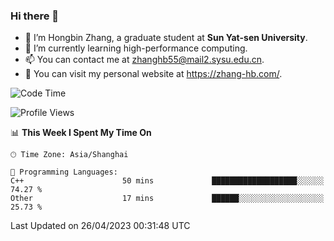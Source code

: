 ### Hi there 👋

- 🔭 I’m Hongbin Zhang, a graduate student at **Sun Yat-sen University**.
- 🌱 I’m currently learning high-performance computing.
- 📫 You can contact me at zhanghb55@mail2.sysu.edu.cn.
- 👀 You can visit my personal website at https://zhang-hb.com/.

<!--START_SECTION:waka-->
![Code Time](http://img.shields.io/badge/Code%20Time-172%20hrs%2039%20mins-blue)

![Profile Views](http://img.shields.io/badge/Profile%20Views-1-blue)

📊 **This Week I Spent My Time On** 

```text
🕑︎ Time Zone: Asia/Shanghai

💬 Programming Languages: 
C++                      50 mins             ███████████████████░░░░░░   74.27 % 
Other                    17 mins             ██████░░░░░░░░░░░░░░░░░░░   25.73 % 
```


 Last Updated on 26/04/2023 00:31:48 UTC
<!--END_SECTION:waka-->